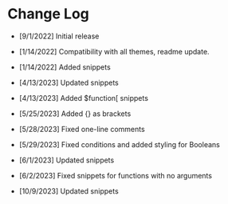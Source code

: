# Change Log

- [9/1/2022] Initial release

- [1/14/2022] Compatibility with all themes, readme update.

- [1/14/2022] Added snippets

- [4/13/2023] Updated snippets

- [4/13/2023] Added $function[ snippets

- [5/25/2023] Added {} as brackets

- [5/28/2023] Fixed one-line comments

- [5/29/2023] Fixed conditions and added styling for Booleans

- [6/1/2023] Updated snippets

- [6/2/2023] Fixed snippets for functions with no arguments

- [10/9/2023] Updated snippets